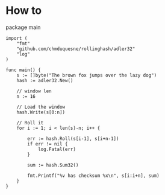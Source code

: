 How to
======

package main

    import (
    	"fmt"
    	"github.com/chmduquesne/rollinghash/adler32"
    	"log"
    )
    
    func main() {
    	s := []byte("The brown fox jumps over the lazy dog")
    	hash := adler32.New()
    
    	// window len
    	n := 16
    
    	// Load the window
    	hash.Write(s[0:n])
    
    	// Roll it
    	for i := 1; i < len(s)-n; i++ {
    
    		err := hash.Roll(s[i-1], s[i+n-1])
    		if err != nil {
    			log.Fatal(err)
    		}
    
    		sum := hash.Sum32()
    
    		fmt.Printf("%v has checksum %x\n", s[i:i+n], sum)
    	}
    }

